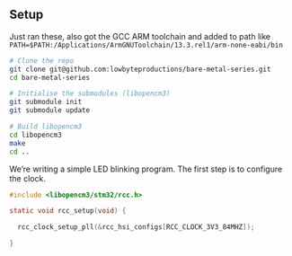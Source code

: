 ## Setup
Just ran these, also got the GCC ARM toolchain and added to path like
`PATH=$PATH:/Applications/ArmGNUToolchain/13.3.rel1/arm-none-eabi/bin`

```bash
# Clone the repo
git clone git@github.com:lowbyteproductions/bare-metal-series.git
cd bare-metal-series

# Initialise the submodules (libopencm3)
git submodule init
git submodule update

# Build libopencm3
cd libopencm3
make
cd ..
```
We’re writing a simple LED blinking program. The first step is to configure the clock. 
```c
#include <libopencm3/stm32/rcc.h>

static void rcc_setup(void) {

  rcc_clock_setup_pll(&rcc_hsi_configs[RCC_CLOCK_3V3_84MHZ]);

}

```